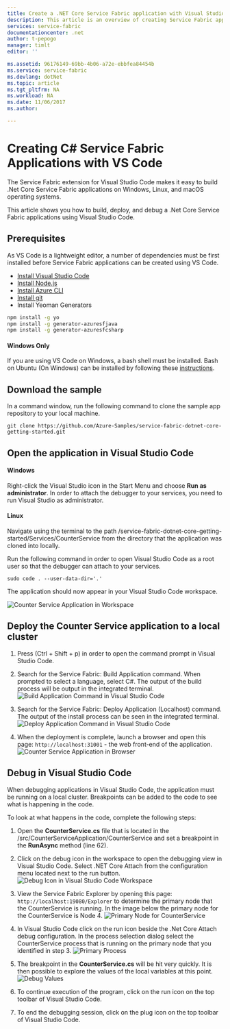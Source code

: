 ```yaml
---
title: Create a .NET Core Service Fabric application with Visual Studio Code| Microsoft Docs
description: This article is an overview of creating Service Fabric applications using Visual Studio Code. 
services: service-fabric
documentationcenter: .net
author: t-pepogo
manager: timlt
editor: ''

ms.assetid: 96176149-69bb-4b06-a72e-ebbfea84454b
ms.service: service-fabric
ms.devlang: dotNet
ms.topic: article
ms.tgt_pltfrm: NA
ms.workload: NA
ms.date: 11/06/2017
ms.author: 

---
```


# Creating C# Service Fabric Applications with VS Code

The Service Fabric extension for Visual Studio Code makes it easy to build .Net Core Service Fabric applications on Windows, Linux, and macOS operating systems.

This article shows you how to build, deploy, and debug a .Net Core Service Fabric applications using Visual Studio Code.

## Prerequisites
As VS Code is a lightweight editor, a number of dependencies must be first installed before Service Fabric applications can be created using VS Code.

* [Install Visual Studio Code](https://code.visualstudio.com/)
* [Install Node.js](https://nodejs.org/en/)
* [Install Azure CLI](https://docs.microsoft.com/en-us/cli/azure/install-azure-cli?view=azure-cli-latest)
* [Install git](https://git-scm.com/)
* Install Yeoman Generators
```sh
npm install -g yo
npm install -g generator-azuresfjava
npm install -g generator-azuresfcsharp
```

#### Windows Only

If you are using VS Code on Windows, a bash shell must be installed. Bash on Ubuntu (On Windows) can be installed by following these [instructions](https://msdn.microsoft.com/en-us/commandline/wsl/install_guide).

## Download the sample
In a command window, run the following command to clone the sample app repository to your local machine.
```
git clone https://github.com/Azure-Samples/service-fabric-dotnet-core-getting-started.git
```

## Open the application in Visual Studio Code

#### Windows
Right-click the Visual Studio icon in the Start Menu and choose **Run as administrator**. In order to attach the debugger to your services, you need to run Visual Studio as administrator.

#### Linux
Navigate using the terminal to the path /service-fabric-dotnet-core-getting-started/Services/CounterService from the directory that the application was cloned into locally.

Run the following command in order to open Visual Studio Code as a root user so that the debugger can attach to your services.
```
sudo code . --user-data-dir='.'
```

The application should now appear in your Visual Studio Code workspace.

![Counter Service Application in Workspace][counter-service-workspace]

## Deploy the Counter Service application to a local cluster
1. Press (Ctrl + Shift + p) in order to open the command prompt in Visual Studio Code.
2. Search for the Service Fabric: Build Application command. When prompted to select a language, select C#. The output of the build process will be output in the integrated terminal.
![Build Application Command in Visual Studio Code][build-application]

3. Search for the Service Fabric: Deploy Application (Localhost) command. The output of the install process can be seen in the integrated terminal.
![Deploy Application Command in Visual Studio Code][deploy-application]

4. When the deployment is complete, launch a browser and open this page: `http://localhost:31001` - the web front-end of the application.
![Counter Service Application in Browser][counter-service-application]

## Debug in Visual Studio Code
When debugging applications in Visual Studio Code, the application must be running on a local cluster. Breakpoints can be added to the code to see what is happening in the code.

To look at what happens in the code, complete the following steps:
1. Open the **CounterService.cs** file that is located in the /src/CounterServiceApplication/CounterService and set a breakpoint in the **RunAsync** method  (line 62).
2. Click on the debug icon in the workspace to open the debugging view in Visual Studio Code. Select .NET Core Attach from the configuration menu located next to the run button.
![Debug Icon in Visual Studio Code Workspace][debug-icon]

3. View the Service Fabric Explorer by opening this page: `http://localhost:19080/Explorer` to determine the primary node that the CounterService is running. In the image below the primary node for the CounterService is Node 4.
![Primary Node for CounterService][primary-node-counter]

4. In Visual Studio Code click on the run icon beside the .Net Core Attach debug configuration. In the process selection dialog select the CounterService process that is running on the primary node that you identified in step 3.
![Primary Process][primary-process]

5. The breakpoint in the **CounterService.cs** will be hit very quickly. It is then possible to explore the values of the local variables at this point.
![Debug Values][debug-values]

6. To continue execution of the program, click on the run icon on the top toolbar of Visual Studio Code.

7. To end the debugging session, click on the plug icon on the top toolbar of Visual Studio Code.


<!-- Images -->
[debug-values]: ./media/service-fabric-vs-code-extension/debug-values.png
[primary-process]: ./media/service-fabric-vs-code-extension/primary-process.png
[primary-node-counter]: ./media/service-fabric-vs-code-extension/primary-node-counter-service.png
[debug-icon]: ./media/service-fabric-vs-code-extension/debug-icon-workspace.png
[counter-service-application]: ./media/service-fabric-vs-code-extension/counter-service-running.png
[deploy-application]: ./media/service-fabric-vs-code-extension/sf-deploy-application.png
[build-application]: ./media/service-fabric-vs-code-extension/sf-build-application.png
[counter-service-workspace]: ./media/service-fabric-vs-code-extension/counter-service-application-in-workspace.png